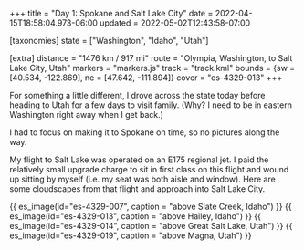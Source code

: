 +++
title = "Day 1: Spokane and Salt Lake City"
date = 2022-04-15T18:58:04.973-06:00
updated = 2022-05-02T12:43:58-07:00

[taxonomies]
state = ["Washington", "Idaho", "Utah"]

[extra]
distance = "1476 km / 917 mi"
route = "Olympia, Washington, to Salt Lake City, Utah"
markers = "markers.js"
track = "track.kml"
bounds = {sw = [40.534, -122.869], ne = [47.642, -111.894]}
cover = "es-4329-013"
+++

For something a little different, I drove across the state today before heading to Utah for a few days to visit family. (Why? I need to be in eastern Washington right away when I get back.)

<!-- more -->

I had to focus on making it to Spokane on time, so no pictures along the way.

My flight to Salt Lake was operated on an E175 regional jet. I paid the relatively small upgrade charge to sit in first class on this flight and wound up sitting by myself (i.e. my seat was both aisle and window). Here are some cloudscapes from that flight and approach into Salt Lake City.

{{ es_image(id="es-4329-007", caption = "above Slate Creek, Idaho") }}
{{ es_image(id="es-4329-013", caption = "above Hailey, Idaho") }}
{{ es_image(id="es-4329-014", caption = "above Great Salt Lake, Utah") }}
{{ es_image(id="es-4329-019", caption = "above Magna, Utah") }}
